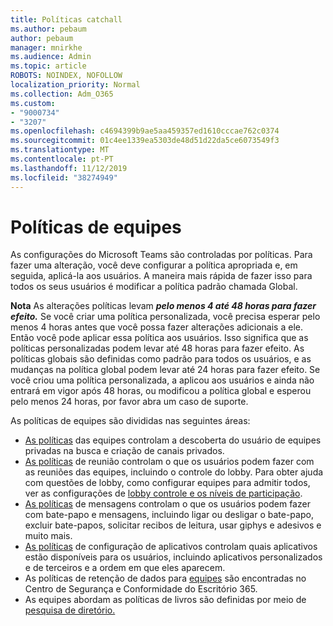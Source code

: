```yaml
---
title: Políticas catchall
ms.author: pebaum
author: pebaum
manager: mnirkhe
ms.audience: Admin
ms.topic: article
ROBOTS: NOINDEX, NOFOLLOW
localization_priority: Normal
ms.collection: Adm_O365
ms.custom:
- "9000734"
- "3207"
ms.openlocfilehash: c4694399b9ae5aa459357ed1610cccae762c0374
ms.sourcegitcommit: 01c4ee1339ea5303de48d51d22da5ce6073549f3
ms.translationtype: MT
ms.contentlocale: pt-PT
ms.lasthandoff: 11/12/2019
ms.locfileid: "38274949"
---
```

# <a name="teams-policies"></a>Políticas de equipes

As configurações do Microsoft Teams são controladas por políticas. Para fazer uma alteração, você deve configurar a política apropriada e, em seguida, aplicá-la aos usuários. A maneira mais rápida de fazer isso para todos os seus usuários é modificar a política padrão chamada Global. 

**Nota** As alterações políticas levam ***pelo menos 4 até 48 horas para fazer efeito.*** Se você criar uma política personalizada, você precisa esperar pelo menos 4 horas antes que você possa fazer alterações adicionais a ele. Então você pode aplicar essa política aos usuários. Isso significa que as políticas personalizadas podem levar até 48 horas para fazer efeito. As políticas globais são definidas como padrão para todos os usuários, e as mudanças na política global podem levar até 24 horas para fazer efeito. Se você criou uma política personalizada, a aplicou aos usuários e ainda não entrará em vigor após 48 horas, ou modificou a política global e esperou pelo menos 24 horas, por favor abra um caso de suporte.

As políticas de equipes são divididas nas seguintes áreas:

- [As políticas](https://docs.microsoft.com/MicrosoftTeams/teams-policies) das equipes controlam a descoberta do usuário de equipes privadas na busca e criação de canais privados.  
- [As políticas](https://docs.microsoft.com/microsoftteams/meeting-policies-in-teams) de reunião controlam o que os usuários podem fazer com as reuniões das equipes, incluindo o controle do lobby. Para obter ajuda com questões de lobby, como configurar equipes para admitir todos, ver as configurações de [lobby controle e os níveis de participação](https://docs.microsoft.com/en-us/alchemyinsights/bypass-lobby).
- [As políticas](https://docs.microsoft.com/microsoftteams/messaging-policies-in-teams) de mensagens controlam o que os usuários podem fazer com bate-papo e mensagens, incluindo ligar ou desligar o bate-papo, excluir bate-papos, solicitar recibos de leitura, usar giphys e adesivos e muito mais.
- [As políticas](https://docs.microsoft.com/MicrosoftTeams/teams-app-setup-policies) de configuração de aplicativos controlam quais aplicativos estão disponíveis para os usuários, incluindo aplicativos personalizados e de terceiros e a ordem em que eles aparecem.  
- As políticas de retenção de dados para [equipes](https://docs.microsoft.com/microsoftteams/retention-policies) são encontradas no Centro de Segurança e Conformidade do Escritório 365.
- As equipes abordam as políticas de livros são definidas por meio de [pesquisa de diretório.](https://docs.microsoft.com/MicrosoftTeams/teams-scoped-directory-search)